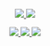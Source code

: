 
<p align="center">
  <a href="https://github.com/zhpanvip">
    <img src="https://github-readme-stats.wasabeef.vercel.app/api?username=zhpanvip&show_icons=true&line_height=21&show_icons=true&theme=buefy&include_all_commits=true" />
  </a>
  
  <a href="https://github.com/zhpanvip">
    <img src="https://github-readme-stats.vercel.app/api/top-langs/?username=zhpanvip&layout=compact" />
  </a>
  
</p>

<p align="center">
  <a href="https://zhpanvip.gitee.io">
    <img src="https://img.shields.io/badge/🌱-我的博客-brightness.svg" />
  </a>
  <a href="https://juejin.im/user/2735240659359448/posts">
    <img src="https://img.shields.io/badge/🌱-掘金-orange.svg" />  
  </a>
  <a href="https://blog.csdn.net/qq_20521573">
  <img src="https://img.shields.io/badge/🌱%20-CSDN-brightness.svg" />
  </a>
</p>


  
